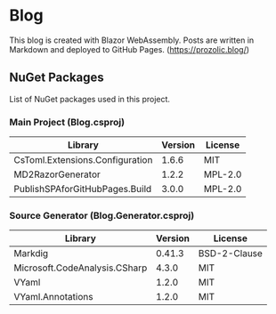 ﻿Blog
===

This blog is created with Blazor WebAssembly.
Posts are written in Markdown and deployed to GitHub Pages. (https://prozolic.blog/)

## NuGet Packages

List of NuGet packages used in this project.

### Main Project (Blog.csproj)

| Library | Version | License |  
|---|---|---|  
| CsToml.Extensions.Configuration | 1.6.6 | MIT |  
| MD2RazorGenerator | 1.2.2 | MPL-2.0 |  
| PublishSPAforGitHubPages.Build | 3.0.0 | MPL-2.0 |  

### Source Generator (Blog.Generator.csproj)

| Library | Version | License |  
|---|---|---|  
| Markdig | 0.41.3 | BSD-2-Clause |  
| Microsoft.CodeAnalysis.CSharp | 4.3.0 | MIT |  
| VYaml | 1.2.0 | MIT |  
| VYaml.Annotations | 1.2.0 | MIT |  
